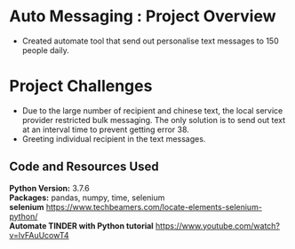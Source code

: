 # Auto Messaging : Project Overview 
* Created automate tool that send out personalise text messages to 150 people daily.

# Project Challenges
* Due to the large number of recipient and chinese text, the local service provider restricted bulk messaging. The only solution is to send out text at an interval time to prevent getting error 38.
* Greeting individual recipient in the text messages.

## Code and Resources Used 
**Python Version:** 3.7.6 <br />
**Packages:** pandas, numpy, time, selenium <br />
**selenium**  https://www.techbeamers.com/locate-elements-selenium-python/ <br />
**Automate TINDER with Python tutorial** https://www.youtube.com/watch?v=lvFAuUcowT4 <br />

